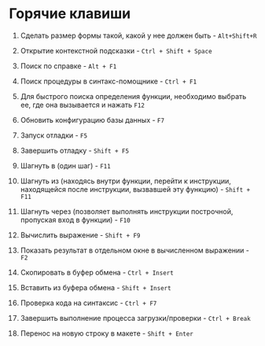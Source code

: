 # Горячие клавиши

1. Cделать размер формы такой, какой у нее должен быть - `Alt+Shift+R`

2. Открытие контекстной подсказки - `Ctrl + Shift + Space`

3. Поиск по справке - `Alt + F1`

4. Поиск процедуры в синтакс-помощнике - `Ctrl + F1`

5. Для быстрого поиска определения функции, необходимо выбрать ее, где она вызывается и нажать `F12`

6. Обновить конфигурацию базы данных - `F7`

7. Запуск отладки - `F5`

8. Завершить отладку - `Shift + F5`

9. Шагнуть в (один шаг) - `F11`

10. Шагнуть из (находясь внутри функции, перейти к инструкции, находящейся после инструкции, вызвавшей эту функцию) - `Shift + F11`

11. Шагнуть через (позволяет выполнять инструкции построчной, пропуская вход в функции) - `F10`

12. Вычислить выражение - `Shift + F9`

13. Показать результат в отдельном окне в вычисленном выражении - `F2`

14. Скопировать в буфер обмена - `Ctrl + Insert`

15. Вставить из буфера обмена - `Shift + Insert`

16. Проверка кода на синтаксис - `Ctrl + F7`

17. Завершить выполнение процесса загрузки/проверки - `Ctrl + Break`

18. Перенос на новую строку в макете - `Shift + Enter`